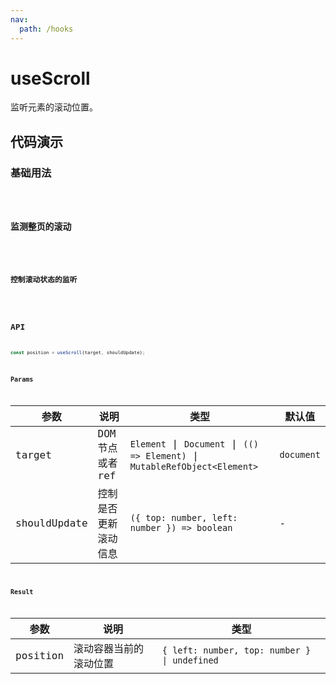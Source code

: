 ```yaml
---
nav:
  path: /hooks
---
```


# useScroll

监听元素的滚动位置。

## 代码演示

### 基础用法

<code src="./demo/demo1.tsx" />

### 监测整页的滚动

<code src="./demo/demo2.tsx" />

### 控制滚动状态的监听

<code src="./demo/demo3.tsx" />

## API

```typescript
const position = useScroll(target, shouldUpdate);
```

### Params

| 参数         | 说明                 | 类型                                                                        | 默认值     |
| ------------ | -------------------- | --------------------------------------------------------------------------- | ---------- |
| target       | DOM 节点或者 ref     | `Element` \| `Document` \| `(() => Element)` \| `MutableRefObject<Element>` | `document` |
| shouldUpdate | 控制是否更新滚动信息 | `({ top: number, left: number }) => boolean`                                | -          |

### Result

| 参数     | 说明                   | 类型                                         |
| -------- | ---------------------- | -------------------------------------------- |
| position | 滚动容器当前的滚动位置 | `{ left: number, top: number } \| undefined` |
